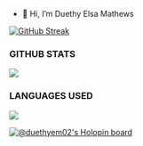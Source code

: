 - 👋 Hi, I’m Duethy Elsa Mathews  


[![GitHub Streak](http://github-readme-streak-stats.herokuapp.com?user=DUETHYEM02&theme=prussian&date_format=j%20M%5B%20Y%5D)](https://git.io/streak-stats)

### GITHUB STATS

![](https://github-readme-stats.vercel.app/api?username=DUETHYEM02&show_icons=true&theme=prussian&date_format=j%20M%5B%20Y%5D)

### LANGUAGES USED

<img align="centre" src="https://github-readme-stats.vercel.app/api/top-langs/?username=DUETHYEM02&layout=compact&theme=prussian&date_format=j%20M%5B%20Y%5D&hide_border=false" />

<!---
Duethyem02/Duethyem02 is a ✨ special ✨ repository because its `README.md` (this file) appears on your GitHub profile.
You can click the Preview link to take a look at your changes.
--->

[![@duethyem02's Holopin board](https://holopin.me/duethyem02)](https://holopin.io/@duethyem02)
